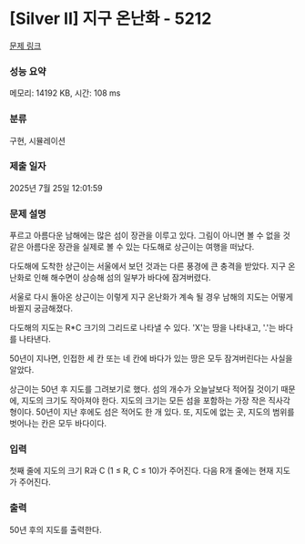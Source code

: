# [Silver II] 지구 온난화 - 5212 

[문제 링크](https://www.acmicpc.net/problem/5212) 

### 성능 요약

메모리: 14192 KB, 시간: 108 ms

### 분류

구현, 시뮬레이션

### 제출 일자

2025년 7월 25일 12:01:59

### 문제 설명

<p>푸르고 아름다운 남해에는 많은 섬이 장관을 이루고 있다. 그림이 아니면 볼 수 없을 것 같은 아름다운 장관을 실제로 볼 수 있는 다도해로 상근이는 여행을 떠났다.</p>

<p>다도해에 도착한 상근이는 서울에서 보던 것과는 다른 풍경에 큰 충격을 받았다. 지구 온난화로 인해 해수면이 상승해 섬의 일부가 바다에 잠겨버렸다.</p>

<p>서울로 다시 돌아온 상근이는 이렇게 지구 온난화가 계속 될 경우 남해의 지도는 어떻게 바뀔지 궁금해졌다.</p>

<p>다도해의 지도는 R*C 크기의 그리드로 나타낼 수 있다. 'X'는 땅을 나타내고, '.'는 바다를 나타낸다.</p>

<p>50년이 지나면, 인접한 세 칸 또는 네 칸에 바다가 있는 땅은 모두 잠겨버린다는 사실을 알았다.</p>

<p>상근이는 50년 후 지도를 그려보기로 했다. 섬의 개수가 오늘날보다 적어질 것이기 때문에, 지도의 크기도 작아져야 한다. 지도의 크기는 모든 섬을 포함하는 가장 작은 직사각형이다. 50년이 지난 후에도 섬은 적어도 한 개 있다. 또, 지도에 없는 곳, 지도의 범위를 벗어나는 칸은 모두 바다이다.</p>

### 입력 

 <p>첫째 줄에 지도의 크기 R과 C (1 ≤ R, C ≤ 10)가 주어진다. 다음 R개 줄에는 현재 지도가 주어진다.</p>

### 출력 

 <p>50년 후의 지도를 출력한다.</p>

